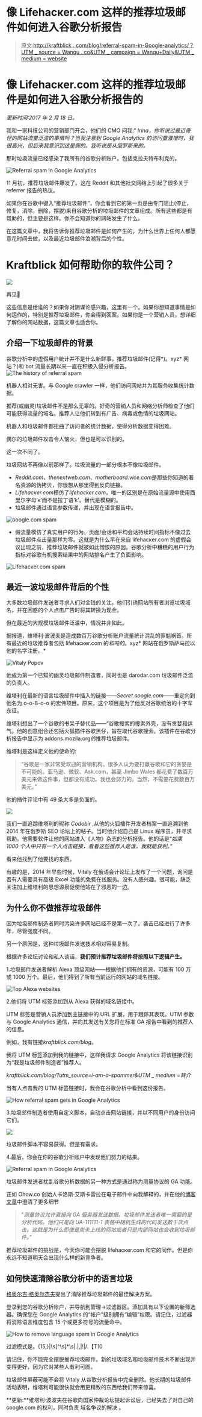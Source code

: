# 像 Lifehacкer.com 这样的推荐垃圾邮件如何进入谷歌分析报告

> 原文:[http://kraftblick . com/blog/referral-spam-in-Google-analytics/？UTM _ source = Wanqu . co&UTM _ campaign = Wanqu+Daily&UTM _ medium = website](http://kraftblick.com/blog/referral-spam-in-google-analytics/?utm_source=wanqu.co&utm_campaign=Wanqu+Daily&utm_medium=website)

<main class="l-content" itemprop="mainContentOfPage">



# 像 Lifehacкer.com 这样的推荐垃圾邮件是如何进入谷歌分析报告的



*更新时间:2017 年 2 月 18 日。*

我和一家科技公司的营销部门开会，他们的 CMO 问我:“ *Irina，你听说过最近奇怪的网站流量泛滥的事情吗？当我注意到 Google Analytics 的访问量激增时，我很高兴，但后来我意识到这是假的。我听说是从俄罗斯来的。*

那时垃圾流量已经感染了我所有的谷歌分析账户。包括克拉夫特布利克的。

![Referral spam in Google Analytics](../Images/720d00c0385fae2f8d385e7b3a2faf18.png)

11 月初，推荐垃圾邮件爆发了。这在 Reddit 和其他社交网络上引起了很多关于 referrer 报告的热议。

如果你在谷歌中键入“推荐垃圾邮件”，你会看到它的第一页是由专门阻止(停止，修复，消除，删除，摆脱)来自谷歌分析的垃圾邮件的文章组成。所有这些都是有帮助的，但主要是这样。你不会知道你的网站发生了什么。

在这篇文章中，我将告诉你推荐垃圾邮件是如何产生的，为什么世界上任何人都愿意花时间去做，以及最近垃圾邮件浪潮背后的个性。

# Kraftblick 如何帮助你的软件公司？

![](../Images/b5d0c36a44c37402cb6277c927711395.png)

再见🙂

这些信息是给谁的？如果你对阴谋论感兴趣，这里有一个。如果你想知道事情是如何运作的，特别是推荐垃圾邮件，你会得到答案。如果你是一个营销人员，想详细了解你的网站数据，这篇文章也适合你。

## 介绍一下垃圾邮件的背景

谷歌分析中的虚假用户统计并不是什么新鲜事。推荐垃圾邮件(记得*)。xyz* 网站？)和 bot 流量长期以来一直在积极入侵分析报告。![The history of referral spam](../Images/e9054937d08cb7d5a140ae0f38646084.png)

机器人相对无害。与 Google crawler 一样，他们访问网站并为其服务收集统计数据。

推荐(或幽灵)垃圾邮件不是那么无辜的。好奇的营销人员和网络分析师检查了他们可能获得流量的域名。推荐人让他们转到有广告、病毒或色情的垃圾网站。

机器人和垃圾邮件都扭曲了访问者的统计数据，使得分析数据变得困难。

偶尔的垃圾邮件攻击令人恼火，但也是可以识别的。

这一次不同了。

垃圾网站不再像以前那样了。垃圾流量的一部分根本不像垃圾邮件。

*   *Reddit.com、thenextweb.com、motherboard.vice.com*是那些你知道的著名资源的伪拷贝，你很想从那里得到反向链接。
*   *Lifehacкer.com*模仿了*lifehacker.com*，唯一的区别是在原始流量源中使用西里尔字母‘к’而不是拉丁语‘k’。替代是模糊的。
*   垃圾邮件通过语言参数传递，并出现在语言报告中。

![ɢoogle.com spam](../Images/0bfd15f00c64407b6e80cef59bbe0a05.png)

*   假流量模仿了真实用户的行为。页面/会话和平均会话持续时间指标不像过去垃圾邮件点击量那样为零。这就是为什么早在来自 lifehacкer.com 的虚假会议出现之前，推荐垃圾邮件就被如此憎恨的原因。谷歌分析中糟糕的用户行为指标对谷歌有机搜索结果中的网站排名产生了负面影响。

![Lifehacкer.com spam](../Images/e17beedff5506bccc2b7e9ee1452a4e2.png)

## 最近一波垃圾邮件背后的个性

大多数垃圾邮件发送者寻求人们对金钱的关注。他们引诱网站所有者浏览垃圾域名，并在困惑的个人点击广告时将其转换为现金。

但在最近的大规模垃圾邮件泛滥中，情况并非如此。

据报道，维塔利·波波夫是造成数百万谷歌分析账户流量统计混乱的罪魁祸首。所有最近的垃圾推荐者包括 lifehacкer.com 的*和吨的*。xyz* 网站在俄罗斯萨马拉以他的名字注册。*

![Vitaly Popov](../Images/969497ce59084a1b7f96125ac2953d32.png)

他成为第一个已知的幽灵垃圾邮件制造者，同时也是 darodar.com 垃圾邮件泛滥的负责人。

维塔利在最新的语言垃圾邮件中插入的链接——*Secret.ɢoogle.com*——重定向到他名为 o-o-8-o-o 的宏伟项目。原来，这个项目是为了他反对谷歌统治的十字军东征。

维塔利想出了一个谷歌的书呆子替代品——“谷歌搜索的搜索外壳，没有贪婪和运气。他的创意组合还包括火狐插件谷歌黑仔，旨在取代谷歌搜索。该插件在谷歌分析报告中显示为 addons.mozila.org*的*推荐垃圾邮件。

维塔利是这样定义他的使命的:

> “谷歌是一家非常受欢迎的营销机构。很多人认为要打赢谷歌和它的贪婪是不可能的。亚马逊、微软、Ask.com，甚至 Jimbo Wales 都花费了数百万美元来做这件事，但都没有成功。我也会努力的。当然，不需要花费数百万美元。”

他的插件评论中有 49 条大多是负面的。

![](../Images/2eb73cc885db784f31b35f7f4872d577.png)

我们一直追踪维塔利的昵称 *Codobir* ,从他的火狐插件开发者档案一直追溯到他 2014 年在俄罗斯 SEO 论坛上的帖子。当时他介绍自己是 Linux 程序员，并寻求帮助。他需要软件让他的网站进入《人物》杂志的分析报告。他的话是“*如果 1000 个人中只有一个人点击链接，看看这些推荐人是谁，我就能获利。”*

看来他找到了他要找的东西。

有趣的是，2014 年早些时候，Vitaly 在俄语会计论坛上发布了一个问题，询问是否有人需要具有高级 Excel 功能的免费在线服务。没有人感兴趣。很可能，缺乏关注加上维塔利的思想源泉促使他站在了邪恶的一边。

## 为什么你不做推荐垃圾邮件

因为垃圾邮件制造者同时污染许多网站已经不是第一次了。袭击已经进行了许多年，尽管强度不同。

另一个原因是，这种垃圾邮件发送技术相对容易复制。

根据许多论坛讨论和私人谈话，**我们预计推荐垃圾邮件将按照以下逻辑产生。**

1.垃圾邮件发送者解析 Alexa 顶级网站——根据他们拥有的资源，可能有 100 万或 1000 万个。最后，他们得到了所有当前运行的网站的域名链接。

![Top Alexa websites](../Images/07bb9e4a4e341b9135e1dfdfcbc8ce08.png)

2.他们将 UTM 标签添加到从 Alexa 获得的域名链接中。

UTM 标签是营销人员添加到主链接中的 URL 扩展，用于跟踪其表现。UTM 参数与 Google Analytics 通信，并向其发送有关您将在标准 GA 报告中看到的推荐人的信息。

例如，我有链接*kraftblick.com/blog*。

我将 UTM 标签添加到我的链接中，这样我请求 Google Analytics 将该链接识别为“我是垃圾邮件制造者”推荐人。

*kraftblick.com/blog/?utm_source=i-am-a-spammer&UTM _ medium =转介*

当有人点击我的 UTM 标签链接时，我会在谷歌分析中看到这份报告。

![How referral spam gets in Google Analytics](../Images/7ddbc40b3825054ab09f8680cdb0ba21.png)

3.垃圾邮件制造者使用自定义脚本，自动点击网站链接，并以不同用户的身份访问它们。

![](../Images/9b0b3f0e982e2c728f9854c40b0daee4.png)

垃圾邮件脚本不容易获得。但是有需求。

4.最后，你会在你的谷歌分析账户中发现他们努力的结果。

![Referral spam in Google Analytics](../Images/f0bedf4e667f7dea006f2188db9a23f2.png)

垃圾邮件发送者扰乱谷歌分析数据的另一种方式是通过称为测量协议的 GA 功能。

正如 Ohow.co 创始人卡洛斯·艾斯卡雷拉在电子邮件中向我解释的，并在他的[博客文章](https://www.ohow.co/all-the-answers-about-the-spam-in-google-analytics/#if-it-never-visits-my-site-how-does-ghost-spam-hit-my-analytics)中澄清了更多细节

> "*测量协议允许直接向 GA 服务器发送数据。垃圾邮件发送者唯一需要的是分析代码。他们只是向 UA-111111-1 表格中随机生成的代码发送数千次点击。这就是为什么即使是尚未上线的网站或者只是内部网站也会收到垃圾邮件。”*

推荐垃圾邮件的挑战是，今天你可能会摆脱 lifehacкer.com 和它的同伴。但是你永远不知道明天会出现什么样的新竞争者。

## 如何快速清除谷歌分析中的语言垃圾

[格奥尔吉·格奥尔杰夫](http://blog.analytics-toolkit.com/2016/language-spam-latest-google-analytics-spam/)提出了清除推荐垃圾邮件的最佳解决方案。

登录到您的谷歌分析帐户，并导航到管理->过滤器区。添加具有以下设置的新筛选器。确保您在 Google Analytics 的“帐户”级别拥有“编辑”权限。请记住，过滤器将消除语言维度包含 15 个或更多符号的流量命中。

![How to remove language spam in Google Analytics](../Images/6e5d568777b4d436183e58b8859dc730.png)



过滤模式是。{15,}|\s[^\s]*\s|\.|,|\!|\/.【T10



请记住，你不能完全摆脱推荐垃圾邮件。新的垃圾域名和垃圾邮件技术不断出现并变得更好，因为它对某些人有利可图。

垃圾邮件屏蔽可能不会将 Vitaly 从谷歌分析报告中完全删除。他长期的垃圾邮件活动表明，维塔利可能很快就会用更精致的东西给我们带来惊喜。

**更新:**维塔利·波波夫在谷歌向国家仲裁论坛提起诉讼后，已经失去了对自己的ɢoogle.com 的权利，同时负责 域名争议的解决 。

</main>